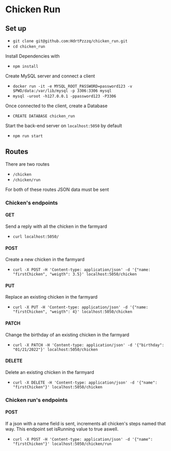 # Chicken Run
## Set up
* `git clone git@github.com:HdrtPzzzq/chicken_run.git`
* `cd chicken_run`

Install Dependencies with
* `npm install`

Create MySQL server and connect a client
* `docker run -it -e MYSQL_ROOT_PASSWORD=password123 -v $PWD/data:/var/lib/mysql -p 3306:3306 mysql
`
* `mysql -uroot -h127.0.0.1 -ppassword123 -P3306`

Once connected to the client, create a Database
* `CREATE DATABASE chicken_run`

Start the back-end server on `localhost:5050` by default
* `npm run start`

## Routes

There are two routes
* `/chicken`
* `/chicken/run`

For both of these routes JSON data must be sent

### Chicken's endpoints

#### GET  
Send a reply with all the chicken in the farmyard 
* `curl localhost:5050/`
#### POST
Create a new chicken in the farmyard
* `curl -X POST -H 'Content-type: application/json' -d '{"name: "firstChicken", "weigth": 3.5}' localhost:5050/chicken`
#### PUT
Replace an existing chicken in the farmyard
* `curl -X PUT -H 'Content-type: application/json' -d '{"name: "firstChicken", "weigth": 4}' localhost:5050/chicken`
#### PATCH
Change the birthday of an existing chicken in the farmyard
* `curl -X PATCH -H 'Content-type: application/json' -d '{"birthday": "01/21/2022"}' localhost:5050/chicken`
#### DELETE
Delete an existing chicken in the farmyard
* `curl -X DELETE -H 'Content-type: application/json' -d '{"name": "firstChicken"}' localhost:5050/chicken`

### Chicken run's endpoints

#### POST
If a json with a name field is sent, increments all chicken's steps named that way.
This endpoint set isRunning value to true aswell.
* `curl -X POST -H 'Content-type: application/json' -d '{"name": "firstChicken"}' localhost:5050/chicken/run`
